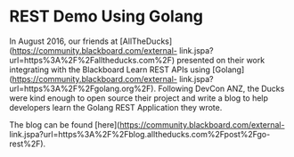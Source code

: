 # REST Demo Using Golang
In August 2016, our friends at
[AllTheDucks](https://community.blackboard.com/external-
link.jspa?url=https%3A%2F%2Falltheducks.com%2F) presented on their work
integrating with the Blackboard Learn REST APIs using
[Golang](https://community.blackboard.com/external-
link.jspa?url=https%3A%2F%2Fgolang.org%2F). Following DevCon ANZ, the Ducks
were kind enough to open source their project and write a blog to help
developers learn the Golang REST Application they wrote.

The blog can be found [here](https://community.blackboard.com/external-
link.jspa?url=https%3A%2F%2Fblog.alltheducks.com%2Fpost%2Fgo-rest%2F).

